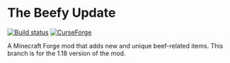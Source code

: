 # The Beefy Update

[![Build status](https://github.com/iCrazyBlaze/TheBeefyUpdate/actions/workflows/build.yml/badge.svg)](https://github.com/iCrazyBlaze/TheBeefyUpdate/actions)
[![CurseForge](https://cf.way2muchnoise.eu/full_509488_downloads.svg)](https://www.curseforge.com/minecraft/mc-mods/the-beefy-update)

A Minecraft Forge mod that adds new and unique beef-related items. This branch is for the 1.18 version of the mod.
